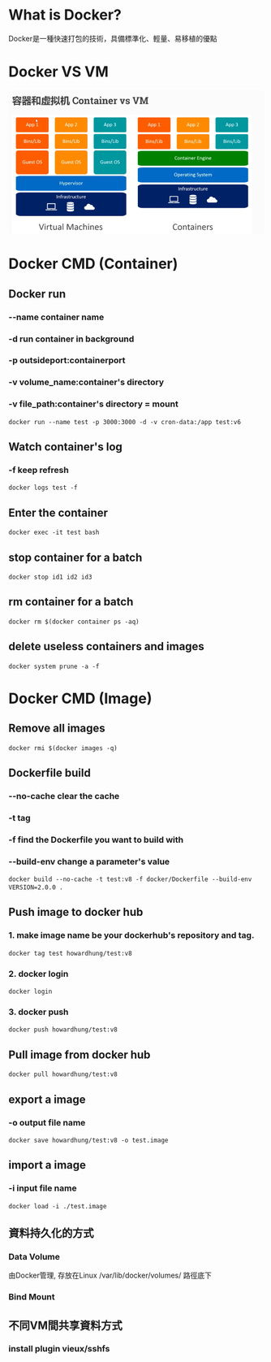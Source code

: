 # What is Docker?
Docker是一種快速打包的技術，具備標準化、輕量、易移植的優點

# Docker VS VM
![title](./pictures/Container%20vs%20VM.png)


# Docker CMD (Container)

## Docker run

### --name container name

### -d run container in background

### -p outsideport:containerport

### -v volume_name:container's directory
### -v file_path:container's directory = mount

```
docker run --name test -p 3000:3000 -d -v cron-data:/app test:v6
```

## Watch container's log

### -f keep refresh

```
docker logs test -f
```

## Enter the container

```
docker exec -it test bash
```

## stop container for a batch
```
docker stop id1 id2 id3
```

## rm container for a batch
```
docker rm $(docker container ps -aq)
```

## delete useless containers and images
```
docker system prune -a -f
```

# Docker CMD (Image)

## Remove all images

```
docker rmi $(docker images -q)
```

## Dockerfile build

### --no-cache clear the cache

### -t tag

### -f find the Dockerfile you want to build with

### --build-env change a parameter's value

```
docker build --no-cache -t test:v8 -f docker/Dockerfile --build-env VERSION=2.0.0 .
```

## Push image to docker hub

### 1. make image name be your dockerhub's repository and tag.

```
docker tag test howardhung/test:v8
```

### 2. docker login

```
docker login
```

### 3. docker push

```
docker push howardhung/test:v8
```
## Pull image from docker hub
```
docker pull howardhung/test:v8
```

## export a image
### -o output file name
```
docker save howardhung/test:v8 -o test.image
```

## import a image
### -i input file name
```
docker load -i ./test.image
```

## 資料持久化的方式
### Data Volume
由Docker管理, 存放在Linux /var/lib/docker/volumes/ 路徑底下
### Bind Mount

## 不同VM間共享資料方式
### install plugin vieux/sshfs